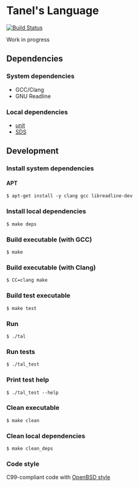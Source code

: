 # Tanel's Language

[![Build Status](https://travis-ci.com/tkriik/tal.svg?branch=master)](https://travis-ci.com/tkriik/tal)

Work in progress

## Dependencies

### System dependencies

  - GCC/Clang
  - GNU Readline

### Local dependencies

  - [µnit](https://github.com/nemequ/munit)
  - [SDS](https://github.com/antirez/sds)

## Development

### Install system dependencies

#### APT

    $ apt-get install -y clang gcc libreadline-dev

### Install local dependencies

    $ make deps

### Build executable (with GCC)

    $ make

### Build executable (with Clang)

    $ CC=clang make

### Build test executable

    $ make test

### Run

    $ ./tal

### Run tests

    $ ./tal_test

### Print test help

    $ ./tal_test --help

### Clean executable

    $ make clean

### Clean local dependencies

    $ make clean_deps

### Code style

C99-compliant code with [OpenBSD style](https://man.openbsd.org/style)
